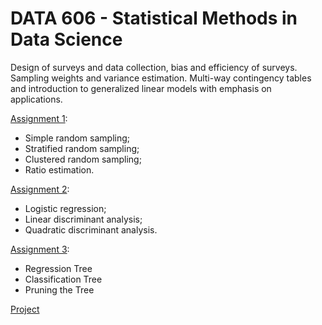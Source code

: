 # DATA 606 - Statistical Methods in Data Science 
Design of surveys and data collection, bias and efficiency of surveys. Sampling weights and variance estimation. Multi-way contingency tables and introduction to generalized linear models with emphasis on applications.

[Assignment 1](01_assignment/solution.md): 
- Simple random sampling;
- Stratified random sampling;
- Clustered random sampling;
- Ratio estimation.

[Assignment 2](02_assignment/solution.md): 
- Logistic regression;
- Linear discriminant analysis;
- Quadratic discriminant analysis.

[Assignment 3](03_assignment/solutions.md): 
- Regression Tree
- Classification Tree
- Pruning the Tree
  
[Project](A.md)
